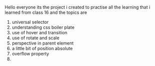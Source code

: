 Hello everyone its the project i created to practise all the learning that i learned from class 16 and the topics are

1. universal selector
2. understanding css boiler plate
3. use of hover and transition
4. use of rotate and scale 
5. perspective in parent element
6. a little bit of position absolute
7. overflow property 
8. 